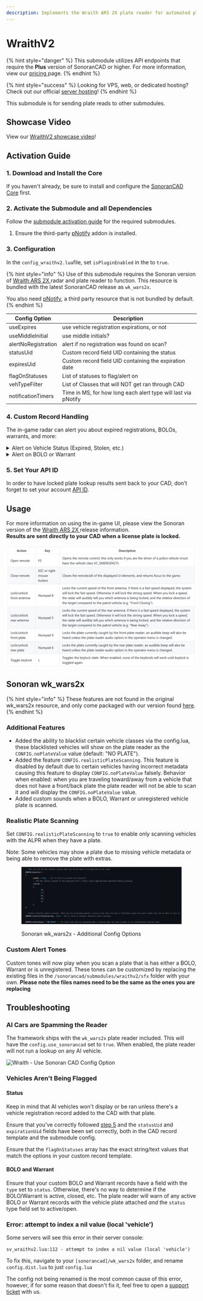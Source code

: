 ```yaml
---
description: Implements the Wraith ARS 2X plate reader for automated plate reading.
---
```


# WraithV2

{% hint style="danger" %}
This submodule utilizes API endpoints that require the **Plus** version of SonoranCAD or higher. For more information, view our [pricing ](../../../../pricing/faq/)page.
{% endhint %}

{% hint style="success" %}
Looking for VPS, web, or dedicated hosting? Check out our official [server hosting](../../../../other-products/server-hosting.md)!
{% endhint %}

This submodule is for sending plate reads to other submodules.

## Showcase Video

View our [WraithV2 showcase video](https://www.youtube.com/watch?v=5oL7Mg6LQgg)!

## Activation Guide

### 1. Download and Install the Core

If you haven't already, be sure to install and configure the [SonoranCAD Core](../) first.

### 2. Activate the Submodule and all Dependencies

Follow the [submodule activation guide](../submodule-configuration/#activating-a-submodule) for the required submodules.

1. Ensure the third-party [pNotify](https://github.com/Nick78111/pNotify) addon is installed.

### 3. Configuration

In the `config_wraithv2.lua`file, set `isPluginEnabled` in the to `true`.

{% hint style="info" %}
Use of this submodule requires the Sonoran version of [Wraith ARS 2X](https://github.com/sonoran-Software/wk_wars2x)[ ](https://github.com/Sonoran-Software/wk_wars2x)radar and plate reader to function. This resource is bundled with the latest SonoranCAD release as `wk_wars2x`.

You also need [pNotify](https://github.com/Nick78111/pNotify), a third party resource that is not bundled by default.
{% endhint %}

| Config Option       | Description                                                    |
| ------------------- | -------------------------------------------------------------- |
| useExpires          | use vehicle registration expirations, or not                   |
| useMiddleInitial    | use middle initials?                                           |
| alertNoRegistration | alert if no registration was found on scan?                    |
| statusUid           | Custom record field UID containing the status                  |
| expiresUid          | Custom record field UID containing the expiration date         |
| flagOnStatuses      | List of statuses to flag/alert on                              |
| vehTypeFilter       | List of Classes that will NOT get ran through CAD              |
| notificationTimers  | Time in MS, for how long each alert type will last via pNotify |

### 4. Custom Record Handling

The in-game radar can alert you about expired registrations, BOLOs, warrants, and more:

<details>

<summary>Alert on Vehicle Status (Expired, Stolen, etc.)</summary>

When a vehicle is scanned by your radar, you can be notified if the vehicle registration status is inactive, expired, etc.

### 1. Get the Status field ID

In the custom record configuration panel, copy the field ID for your vehicle registration's status field. Typically this would be a dropdown (or "select") type field with options like "Active", "Pending", "Expired", etc.

![](<../../../../.gitbook/assets/Screenshot 2024-11-12 at 7.36.39 PM.png>)

### 2. Set the Field ID in your Config

Ensure the `statusUid` configuration value matches your status field ID from the custom record.

If your vehicle registration record has an expiration date value in it, be sure to set the `expiresUid` value to its field ID and set `useExpires` to `true`. This will display the registration expiration date in the notifications.

![](<../../../../.gitbook/assets/Screenshot 2024-11-12 at 7.44.27 PM (1).png>)

### 3. Set Status Flag Options

Customize the `flagOnStatuses` list to configure which vehicle registration statuses your radar will alter you on.

If the vehicle registration's status field (the record field ID that matches your `statusUid`) matches one of the `flagOnStatuses` values, your in-game radar will alert you.

![](<../../../../.gitbook/assets/Screenshot 2024-11-12 at 7.46.54 PM.png>)

</details>

<details>

<summary>Alert on BOLO or Warrant</summary>

When a vehicle is scanned by your radar, you can be notified of any active warrant or BOLO record with that license plate on it.

### 1. Ensure your Warrant or BOLO Record has a Status Field

In order for the radar to determine if the warrant or BOLO record is active, ensure your custom record has a `status` type field on it.

![](<../../../../.gitbook/assets/Screenshot 2024-11-12 at 7.50.05 PM.png>)

### 2. Ensure your Warrant or BOLO Record has a Plate Field

In order to match the vehicle plate with a record, ensure your custom record has a field with the field ID set to `plate`.

![](<../../../../.gitbook/assets/Screenshot 2024-11-12 at 7.51.37 PM.png>)

### 3. Receive In-Game Alerts

Your radar will alter you when a scanned vehicle matches:

* A Warrant or BOLO record with the `status` type field of `ACTIVE`
* A license plate matching the `plate` field ID of one of those active records

</details>

### 5. Set Your API ID

In order to have locked plate lookup results sent back to your CAD, don't forget to set your account [API ID](../../../../sonoran-cad/api-integration/getting-started/setting-your-api-id.md).

## Usage

For more information on using the in-game UI, please view the Sonoran version of the  [Wraith ARS 2X](https://forum.cfx.re/t/release-wraith-ars-2x-police-radar-and-plate-reader-v1-2-4/1058277)[ ](https://github.com/Sonoran-Software/wk_wars2x)release information.\
**Results are sent directly to your CAD when a license plate is locked.**

![Wraith ARS 2X Controls](<../../../../.gitbook/assets/image (314).png>)

## Sonoran wk\_wars2x&#x20;

{% hint style="info" %}
These features are not found in the original wk\_wars2x resource, and only come packaged with our version found [here](https://github.com/sonoran-Software/wk_wars2x).
{% endhint %}

### Additional Features

* Added the ability to blacklist certain vehicle classes via the config.lua, these blacklisted vehicles will show on the plate reader as the `CONFIG.noPlateValue` value (default: "NO PLATE").
* Added the feature `CONFIG.realisticPlateScanning`. This feature is disabled by default due to certain vehicles having incorrect metadata causing this feature to display `CONFIG.noPlateValue` falsely. Behavior when enabled: when you are traveling toward/away from a vehicle that does not have a front/back plate the plate reader will not be able to scan it and will display the `CONFIG.noPlateValue` value.
* Added custom sounds when a BOLO, Warrant or unregistered vehicle plate is scanned.

### Realistic Plate Scanning

Set `CONFIG.realisticPlateScanning` to `true` to enable only scanning vehicles with the ALPR when they have a plate.

Note: Some vehicles may show a plate due to missing vehicle metadata or being able to remove the plate with extras.

<figure><img src="../../../../.gitbook/assets/Screenshot 2023-11-14 172304.png" alt=""><figcaption><p>Sonoran wk_wars2x - Additional Config Options</p></figcaption></figure>

### Custom Alert Tones

Custom tones will now play when you scan a plate that is has either a BOLO, Warrant or is unregistered. These tones can be customized by replacing the existing files in the `/sonorancad/submodules/wraithv2/sfx` folder with your own. **Please note the files names need to be the same as the ones you are replacing**

## Troubleshooting

### AI Cars are Spamming the Reader

The framework ships with the `wk_wars2x` plate reader included. This will have the `config.use_sonorancad` set to `true`. When enabled, the plate reader will not run a lookup on any AI vehicle.

![Wraith - Use Sonoran CAD Config Option](<../../../../.gitbook/assets/Screen Shot 2022-04-02 at 4.18.19 PM.png>)

### Vehicles Aren't Being Flagged

#### Status

Keep in mind that AI vehicles won't display or be ran unless there's a vehicle registration record added to the CAD with that plate.

Ensure that you've correctly followed [step 5](../../../../roadmap/v2-legacy/available-plugins/wraithv2.md#5.-custom-record-handling) and the `statusUid` and `expirationUid` fields have been set correctly, both in the CAD record template and the submodule  config.

Ensure that the `flagOnStatuses` array has the exact string/text values that match the options in your custom record template.&#x20;

#### BOLO and Warrant

Ensure that your custom BOLO and Warrant records have a field with the `type` set to `status`. Otherwise, there's no way to determine if the BOLO/Warrant is active, closed, etc. The plate reader will warn of any active BOLO or Warrant records with the vehicle plate attached _and_ the `status` type field set to active/open.

### Error: attempt to index a nil value (local 'vehicle')

Some servers will see this error in their server console:

```
sv_wraithv2.lua:112 - attempt to index a nil value (local 'vehicle')
```

To fix this, navigate to your `[sonorancad]/wk_wars2x` folder, and rename `config.dist.lua` to just `config.lua`&#x20;

The config not being renamed is the most common cause of this error, however, if for some reason that doesn't fix it, feel free to open a [support ticket](https://support.sonoransoftware.com) with us.
